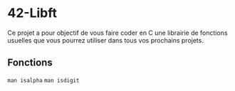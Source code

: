 # 42-Libft
Ce projet a pour objectif de vous faire coder en C une librairie de fonctions usuelles que vous pourrez utiliser dans tous vos prochains projets.

## Fonctions
```man isalpha```
```man isdigit```


